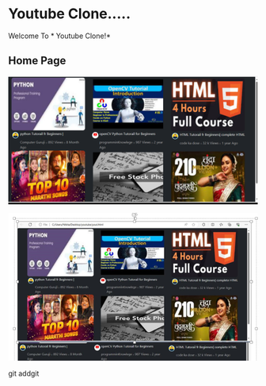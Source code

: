 # Youtube Clone.....
Welcome To * Youtube Clone!*
## Home Page

![home page screenshot](./img.css/Screenshot%201.png)


![home page screenshot](./img.css/Screenshot%202024-03-11%20233420.png)



git addgit